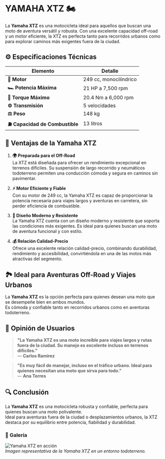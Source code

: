 # **YAMAHA XTZ** 🏍️

La **Yamaha XTZ** es una motocicleta ideal para aquellos que buscan una moto de aventura versátil y robusta. Con una excelente capacidad off-road y un motor eficiente, la XTZ es perfecta tanto para recorridos urbanos como para explorar caminos más exigentes fuera de la ciudad.

## ⚙️ **Especificaciones Técnicas**

| **Elemento**                    | **Detalle**            |
| ------------------------------- | ---------------------- |
| **🔧 Motor**                    | 249 cc, monocilíndrico |
| **🏎️ Potencia Máxima**          | 21 HP a 7,500 rpm      |
| **🔄 Torque Máximo**            | 20.4 Nm a 6,000 rpm    |
| **⚙️ Transmisión**              | 5 velocidades          |
| **⚖️ Peso**                     | 148 kg                 |
| **⛽ Capacidad de Combustible** | 13 litros              |

## 🌟 **Ventajas de la Yamaha XTZ**

1. **🌍 Preparada para el Off-Road**  
   La XTZ está diseñada para ofrecer un rendimiento excepcional en terrenos difíciles. Su suspensión de largo recorrido y neumáticos todoterreno permiten una conducción cómoda y segura en caminos sin pavimentar.

2. **⚡ Motor Eficiente y Fiable**  
   Con su motor de 249 cc, la Yamaha XTZ es capaz de proporcionar la potencia necesaria para viajes largos y aventuras en carretera, sin perder eficiencia de combustible.

3. **🎨 Diseño Moderno y Resistente**  
   La Yamaha XTZ cuenta con un diseño moderno y resistente que soporta las condiciones más exigentes. Es ideal para quienes buscan una moto de aventura funcional y con estilo.

4. **💰 Relación Calidad-Precio**  
   Ofrece una excelente relación calidad-precio, combinando durabilidad, rendimiento y accesibilidad, convirtiéndola en una de las motos más atractivas del segmento.

## 🏞️ **Ideal para Aventuras Off-Road y Viajes Urbanos**

La **Yamaha XTZ** es la opción perfecta para quienes desean una moto que se desempeñe bien en ambos mundos.  
Es cómoda y confiable tanto en recorridos urbanos como en aventuras todoterreno.

## 💬 **Opinión de Usuarios**

> **"La Yamaha XTZ es una moto increíble para viajes largos y rutas fuera de la ciudad. Su manejo es excelente incluso en terrenos difíciles."**  
> — **Carlos Ramírez**

> **"Es muy fácil de manejar, incluso en el tráfico urbano. Ideal para quienes necesitan una moto que sirva para todo."**  
> — **Ana Torres**

## 🔍 **Conclusión**

La **Yamaha XTZ** es una motocicleta robusta y confiable, perfecta para quienes buscan una moto polivalente.  
Ideal para aventuras fuera de la ciudad o desplazamientos urbanos, la XTZ destaca por su equilibrio entre potencia, fiabilidad y durabilidad.

### 📸 **Galería**

![Yamaha XTZ en acción](https://lamoto.com.ar/wp-content/uploads/2018/06/Yamaha-XTZ-250Z-Adventure-Tenere-accion-frontal.jpg)  
_Imagen representativa de la Yamaha XTZ en un entorno todoterreno._
